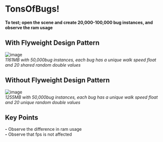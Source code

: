 # TonsOfBugs!
**To test; open the scene and create 20,000-100,000 bug instances, and observe the ram usage**

## With Flyweight Design Pattern
![image](https://user-images.githubusercontent.com/58806238/176909314-939d42a1-9a88-477e-9df3-bc57cc8aec5e.png)
</br>*1161MB with 50,000bug instances, each bug has a unique walk speed float and 20 shared random double values*

## Without Flyweight Design Pattern
![image](https://user-images.githubusercontent.com/58806238/176909379-aaa6a212-d956-4c72-994a-f931739b84ec.png)
</br>*1255MB with 50,000bug instances, each bug has a unique walk speed float and 20 unique random double values*

## Key Points
**-** Observe the difference in ram usage</br>
**-** Observe that fps is not affected
